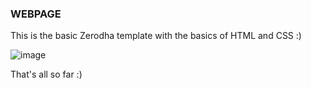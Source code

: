 ### WEBPAGE

This is the basic Zerodha template with the basics of HTML and CSS :)


![image](https://github.com/Saivaraprasad48/100xDevs/assets/93783719/68f43854-5d9e-46fa-bad5-9528c6682dde)


That's all so far :)
